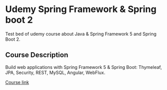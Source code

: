 # Udemy Spring Framework & Spring boot 2

Test bed of udemy course about Java & Spring Framework 5 and Spring Boot 2.

## Course Description

Build web applications with Spring Framework 5 & Spring Boot: Thymeleaf, JPA, Security, REST, MySQL, Angular, WebFlux.

[Course link](https://www.udemy.com/course/spring-framework-5/)
